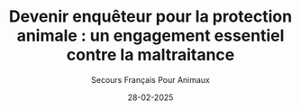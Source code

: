 ---
title: "Devenir enquêteur pour la protection animale : un engagement essentiel contre la maltraitance"
slug: "enqueteur"
date: "28-02-2025"
author: "Secours Français Pour Animaux"
image: "/CNPA.webp"
text1: |
  Un rôle clé dans la lutte contre la maltraitance animale
  Chaque année, des milliers d’animaux subissent des actes de maltraitance ou vivent dans des conditions indignes. Heureusement, des associations et des enquêteurs spécialisés œuvrent quotidiennement pour les protéger et faire respecter leurs droits.
  Au Secours Français pour Animaux, nous avons franchi une nouvelle étape dans cet engagement : nous avons récemment obtenu notre attestation d’enquêteur pour le CNPA (Centre National pour les Animaux), une association qui collabore étroitement avec le 3677 SOS Maltraitance Animale. Mais ce n’est pas tout : cinq autres bénévoles vont également être formés pour renforcer nos actions sur le terrain.
text2: |
  En quoi consiste le métier d’enquêteur pour la protection animale ?
  Les enquêteurs spécialisés jouent un rôle crucial dans la détection et le traitement des cas de maltraitance animale. Leur mission inclut :
  - Recevoir et analyser les signalements de mauvais traitements.
  - Se rendre sur place pour constater la situation des animaux concernés.
  - Intervenir auprès des propriétaires pour tenter d’améliorer les conditions de vie des animaux.
  - Collaborer avec les autorités compétentes (gendarmerie, services vétérinaires) pour engager des actions légales si nécessaire.
  - Secourir les animaux en danger en les plaçant sous protection.
  Devenir enquêteur, c’est s’engager activement dans la défense des droits des animaux et agir concrètement pour leur bien-être.
text3: |
  Pourquoi avons-nous décidé de former des enquêteurs dans notre association ?
  Au Secours Français pour Animaux, nous sommes régulièrement confrontés à des cas de négligence et de maltraitance. Parfois, les animaux que nous recueillons ont été abandonnés après avoir vécu dans des conditions terribles. Grâce à cette nouvelle formation, nous serons mieux armés pour agir rapidement, documenter les abus et obtenir des interventions efficaces en collaboration avec les autorités.
  Avec cinq nouveaux enquêteurs en cours de formation, nous renforçons notre capacité d’action et espérons faire une réelle différence pour les animaux qui souffrent en silence.
text4: |
  Que faire si vous êtes témoin de maltraitance animale ?
  Si vous soupçonnez un cas de maltraitance ou de négligence, voici les étapes à suivre :
  1. Observez et rassemblez des preuves : Prenez des photos ou vidéos si possible, notez l’adresse et les circonstances.
  2. Contactez une association de protection animale comme le CNPA ou une SPA locale.
  3. Appelez le 3677 SOS Maltraitance Animale, un numéro dédié aux signalements.
  4. Si l’urgence est avérée, contactez directement la police ou la gendarmerie.
  En signalant une situation préoccupante, vous pouvez sauver une vie et permettre à un animal d’échapper à la souffrance.
text5: |
  Ensemble, faisons avancer la cause animale !
  Notre engagement en tant qu’enquêteurs est un pas de plus vers un monde où les animaux sont respectés et protégés. Si vous souhaitez soutenir notre cause, vous pouvez :
  Devenir bénévole et participer à nos actions.
  - Faire un don pour nous aider à financer nos interventions.
  - Partager nos publications pour sensibiliser un maximum de personnes.
text6: |
  Pour toute information ou signalement, contactez le Secours Français pour Animaux dès aujourd’hui !
  Au 06.69.97.76.41
---